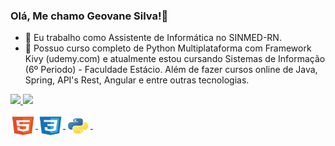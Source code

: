 ### Olá, Me chamo Geovane Silva!👋

- 🔭 Eu trabalho como Assistente de Informática no SINMED-RN.
- 🌱 Possuo curso completo de Python Multiplataforma com Framework Kivy (udemy.com) e atualmente estou cursando Sistemas de Informação (6º Periodo) - Faculdade Estácio. Além de fazer cursos online de Java, Spring, API's Rest, Angular e entre outras tecnologias.

 <div>
  <a href="https://github.com/geovanesilvahr">
  <img height="180em" src="https://github-readme-stats.vercel.app/api?username=geovanesilvahr&show_icons=true&theme=dark&include_all_commits=true&count_private=true"/>
  <img height="180em" src="https://github-readme-stats.vercel.app/api/top-langs/?username=geovanesilvahr&layout=compact&langs_count=7&theme=dark"/>
</div>
<div style="display: inline_block"><br>
  <img align="center" alt="Rafa-HTML" height="30" width="40" src="https://raw.githubusercontent.com/devicons/devicon/master/icons/html5/html5-original.svg">
  <img align="center" alt="Rafa-CSS" height="30" width="40" src="https://raw.githubusercontent.com/devicons/devicon/master/icons/css3/css3-original.svg">
  <img align="center" alt="Rafa-Python" height="30" width="40" src="https://raw.githubusercontent.com/devicons/devicon/master/icons/python/python-original.svg">
  <img align="center" link rel="stylesheet" href="https://cdn.jsdelivr.net/gh/devicons/devicon@v2.14.0/devicon.min.css">
</div>
